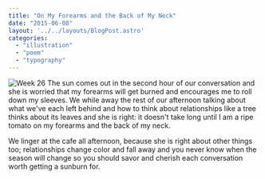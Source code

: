 ```yaml
---
title: "On My Forearms and the Back of My Neck"
date: "2015-06-08"
layout: '../../layouts/BlogPost.astro'
categories: 
  - "illustration"
  - "poem"
  - "typography"
---
```


![Week 26](/assets/images/Week-26.jpg) The sun comes out in the second hour of our conversation and she is worried that my forearms will get burned and encourages me to roll down my sleeves. We while away the rest of our afternoon talking about what we've each left behind and how to think about relationships like a tree thinks about its leaves and she is right: it doesn't take long until I am a ripe tomato on my forearms and the back of my neck.

We linger at the cafe all afternoon, because she is right about other things too; relationships change color and fall away and you never know when the season will change so you should savor and cherish each conversation worth getting a sunburn for.
